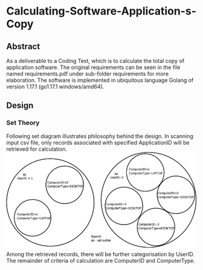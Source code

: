 # Calculating-Software-Application-s-Copy
## Abstract
As a deliverable to a Coding Test, which is to calculate the total copy of application software. The original requirements can be seen in the file named requirements.pdf under sub-folder requirements for more elaboration. The software is implemented in ubiquitous language Golang of version 1.17.1 (go1.17.1 windows/amd64).

## Design
### Set Theory
Following set diagram illustrates philosophy behind the design. In scanning input csv file, only records associated with specified ApplicationID will be retrieved for calculation.
![Set](image/set.png "Set") 
Among the retrieved records, there will be further categorisation by UserID. The remainder of criteria of calculation are ComputerID and ComputerType.
